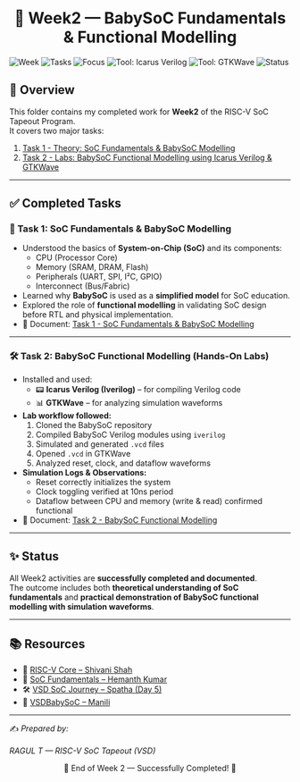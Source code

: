 <div align="center"> <h1>📘 Week2 — BabySoC Fundamentals & Functional Modelling </h1></div>


![Week](https://img.shields.io/badge/Week-2-blue?style=for-the-badge)
![Tasks](https://img.shields.io/badge/Tasks-2_Completed-brightgreen?style=for-the-badge)
![Focus](https://img.shields.io/badge/Focus-SoC_Theory%20%26%20Functional_Modelling-purple?style=for-the-badge)
![Tool: Icarus Verilog](https://img.shields.io/badge/Tool-Icarus%20Verilog-lightblue?style=for-the-badge)
![Tool: GTKWave](https://img.shields.io/badge/Tool-GTKWave-orange?style=for-the-badge)
![Status](https://img.shields.io/badge/Status-Completed-brightgreen?style=for-the-badge)



</div>

## 📌 Overview  
This folder contains my completed work for **Week2** of the RISC-V SoC Tapeout Program.  
It covers two major tasks:  

1. [Task 1 - Theory: SoC Fundamentals & BabySoC Modelling](./Task%201%20-%20SoC%20Fundamentals%20and%20BabySoC%20Modelling.md)  
2. [Task 2 - Labs: BabySoC Functional Modelling using Icarus Verilog & GTKWave](./Task%202%20-%20BabySoC%20Functional%20Modelling.md)  

---

## ✅ Completed Tasks  

### 📝 Task 1: SoC Fundamentals & BabySoC Modelling  
- Understood the basics of **System-on-Chip (SoC)** and its components:  
  - CPU (Processor Core)  
  - Memory (SRAM, DRAM, Flash)  
  - Peripherals (UART, SPI, I²C, GPIO)  
  - Interconnect (Bus/Fabric)  
- Learned why **BabySoC** is used as a **simplified model** for SoC education.  
- Explored the role of **functional modelling** in validating SoC design before RTL and physical implementation.  
- 📄 Document: [Task 1 - SoC Fundamentals & BabySoC Modelling](./Task%201%20-%20SoC%20Fundamentals%20and%20BabySoC%20Modelling.md)  

---

### 🛠️ Task 2: BabySoC Functional Modelling (Hands-On Labs)  
- Installed and used:  
  - 📟 **Icarus Verilog (Iverilog)** – for compiling Verilog code  
  - 📊 **GTKWave** – for analyzing simulation waveforms  
- **Lab workflow followed:**  
  1. Cloned the BabySoC repository  
  2. Compiled BabySoC Verilog modules using `iverilog`  
  3. Simulated and generated `.vcd` files  
  4. Opened `.vcd` in GTKWave  
  5. Analyzed reset, clock, and dataflow waveforms  
- **Simulation Logs & Observations:**  
  - Reset correctly initializes the system  
  - Clock toggling verified at 10ns period  
  - Dataflow between CPU and memory (write & read) confirmed functional  
- 📄 Document: [Task 2 - BabySoC Functional Modelling](./Task%202%20-%20BabySoC%20Functional%20Modelling.md)  

---

## ✨ Status  
All Week2 activities are **successfully completed and documented**.  
The outcome includes both **theoretical understanding of SoC fundamentals** and **practical demonstration of BabySoC functional modelling with simulation waveforms**.  

---

## 📚 Resources

* 🔗 [RISC-V Core – Shivani Shah](https://github.com/shivanishah269/risc-v-core)
* 📘 [SoC Fundamentals – Hemanth Kumar](https://github.com/hemanthkumardm/SFAL-VSD-SoC-Journey/blob/main/11.%20Fundamentals%20of%20SoC%20Design/README.md)
* 🛠 [VSD SoC Journey – Spatha (Day 5)](https://github.com/spatha0011/spatha_vsd-hdp/tree/main/Day5)
* 🌱 [VSDBabySoC – Manili](https://github.com/manili/VSDBabySoC)

---

✍️ *Prepared by:<br>  
RAGUL T — RISC-V SoC Tapeout (VSD)*  

<div align="center">
🌟 End of Week 2 — Successfully Completed! 🌟
</div>

